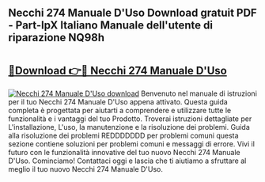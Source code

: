 ## Necchi 274 Manuale D'Uso Download gratuit PDF - Part-lpX Italiano Manuale dell'utente di riparazione NQ98h

# <h2><a href="http://dfejrb.blite.top/?on=Necchi+274+Manuale+D%27Uso">🔗Download 👉🔴 Necchi 274 Manuale D'Uso</a></h2>

[![Necchi 274 Manuale D'Uso download](https://i.imgur.com/lujVjoI.png)](http://dfejrb.blite.top/?on=Necchi+274+Manuale+D%27Uso)
Benvenuto nel manuale di istruzioni per il tuo Necchi 274 Manuale D'Uso appena attivato. Questa guida completa è progettata per aiutarti a comprendere e utilizzare tutte le funzionalità e i vantaggi del tuo Prodotto. Troverai istruzioni dettagliate per L'installazione, L'uso, la manutenzione e la risoluzione dei problemi. Guida alla risoluzione dei problemi REDDDDDDD per problemi comuni questa sezione contiene soluzioni per problemi comuni e messaggi di errore. Vivi il futuro con le funzionalità innovative del tuo nuovo Necchi 274 Manuale D'Uso. Cominciamo! Contattaci oggi e lascia che ti aiutiamo a sfruttare al meglio il tuo nuovo Necchi 274 Manuale D'Uso.
